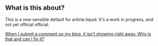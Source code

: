 What is this about?
-------------------

This is a new sensible default for article.liquid. It's a work in progress, and not yet official official.

[When I submit a comment on my blog, it isn't showing right away. Why is that and can I fix it?](http://support.myshopify.com/faqs/troubleshooting/when-i-submit-a-comment-on-my-blog-it-isnt-showing-right-away-why-is-that-and-can-i-fix-it)